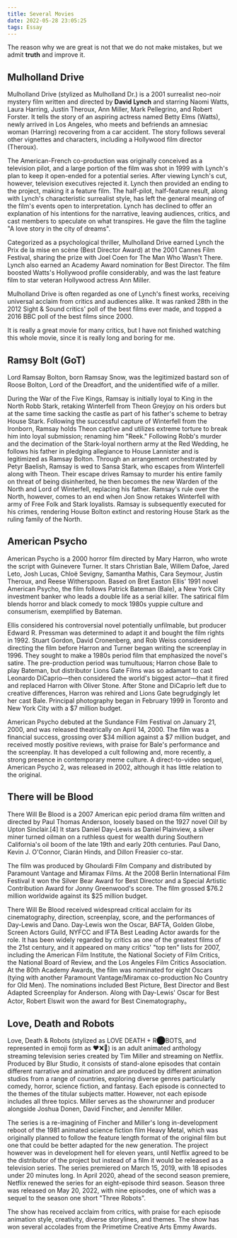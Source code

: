 ```yaml
---
title: Several Movies
date: 2022-05-28 23:05:25
tags: Essay
---
```


The reason why we are great is not that we do not make mistakes, but we admit **truth** and improve it.

<!--more-->

## Mulholland Drive

Mulholland Drive (stylized as Mulholland Dr.) is a 2001 surrealist neo-noir mystery film written and directed by **David Lynch** and starring Naomi Watts, Laura Harring, Justin Theroux, Ann Miller, Mark Pellegrino, and Robert Forster. It tells the story of an aspiring actress named Betty Elms (Watts), newly arrived in Los Angeles, who meets and befriends an amnesiac woman (Harring) recovering from a car accident. The story follows several other vignettes and characters, including a Hollywood film director (Theroux).

The American-French co-production was originally conceived as a television pilot, and a large portion of the film was shot in 1999 with Lynch's plan to keep it open-ended for a potential series. After viewing Lynch's cut, however, television executives rejected it. Lynch then provided an ending to the project, making it a feature film. The half-pilot, half-feature result, along with Lynch's characteristic surrealist style, has left the general meaning of the film's events open to interpretation. Lynch has declined to offer an explanation of his intentions for the narrative, leaving audiences, critics, and cast members to speculate on what transpires. He gave the film the tagline "A love story in the city of dreams".

Categorized as a psychological thriller, Mulholland Drive earned Lynch the Prix de la mise en scène (Best Director Award) at the 2001 Cannes Film Festival, sharing the prize with Joel Coen for The Man Who Wasn't There. Lynch also earned an Academy Award nomination for Best Director. The film boosted Watts's Hollywood profile considerably, and was the last feature film to star veteran Hollywood actress Ann Miller.

Mulholland Drive is often regarded as one of Lynch's finest works, receiving universal acclaim from critics and audiences alike. It was ranked 28th in the 2012 Sight & Sound critics' poll of the best films ever made, and topped a 2016 BBC poll of the best films since 2000.

It is really a great movie for many critics, but I have not finished watching this whole movie, since it is really long and boring for me.

## Ramsy Bolt (GoT)

Lord Ramsay Bolton, born Ramsay Snow, was the legitimized bastard son of Roose Bolton, Lord of the Dreadfort, and the unidentified wife of a miller.

During the War of the Five Kings, Ramsay is initially loyal to King in the North Robb Stark, retaking Winterfell from Theon Greyjoy on his orders but at the same time sacking the castle as part of his father's scheme to betray House Stark. Following the successful capture of Winterfell from the Ironborn, Ramsay holds Theon captive and utilizes extreme torture to break him into loyal submission; renaming him "Reek." Following Robb's murder and the decimation of the Stark-loyal northern army at the Red Wedding, he follows his father in pledging allegiance to House Lannister and is legitimized as Ramsay Bolton. Through an arrangement orchestrated by Petyr Baelish, Ramsay is wed to Sansa Stark, who escapes from Winterfell along with Theon. Their escape drives Ramsay to murder his entire family on threat of being disinherited, he then becomes the new Warden of the North and Lord of Winterfell, replacing his father. Ramsay's rule over the North, however, comes to an end when Jon Snow retakes Winterfell with army of Free Folk and Stark loyalists. Ramsay is subsequently executed for his crimes, rendering House Bolton extinct and restoring House Stark as the ruling family of the North.

## American Psycho

American Psycho is a 2000 horror film directed by Mary Harron, who wrote the script with Guinevere Turner. It stars Christian Bale, Willem Dafoe, Jared Leto, Josh Lucas, Chloë Sevigny, Samantha Mathis, Cara Seymour, Justin Theroux, and Reese Witherspoon. Based on Bret Easton Ellis' 1991 novel American Psycho, the film follows Patrick Bateman (Bale), a New York City investment banker who leads a double life as a serial killer. The satirical film blends horror and black comedy to mock 1980s yuppie culture and consumerism, exemplified by Bateman.

Ellis considered his controversial novel potentially unfilmable, but producer Edward R. Pressman was determined to adapt it and bought the film rights in 1992. Stuart Gordon, David Cronenberg, and Rob Weiss considered directing the film before Harron and Turner began writing the screenplay in 1996. They sought to make a 1980s period film that emphasized the novel's satire. The pre-production period was tumultuous; Harron chose Bale to play Bateman, but distributor Lions Gate Films was so adamant to cast Leonardo DiCaprio—then considered the world's biggest actor—that it fired and replaced Harron with Oliver Stone. After Stone and DiCaprio left due to creative differences, Harron was rehired and Lions Gate begrudgingly let her cast Bale. Principal photography began in February 1999 in Toronto and New York City with a $7 million budget.

American Psycho debuted at the Sundance Film Festival on January 21, 2000, and was released theatrically on April 14, 2000. The film was a financial success, grossing over $34 million against a $7 million budget, and received mostly positive reviews, with praise for Bale's performance and the screenplay. It has developed a cult following and, more recently, a strong presence in contemporary meme culture. A direct-to-video sequel, American Psycho 2, was released in 2002, although it has little relation to the original.

## There will be Blood

There Will Be Blood is a 2007 American epic period drama film written and directed by Paul Thomas Anderson, loosely based on the 1927 novel Oil! by Upton Sinclair.[4] It stars Daniel Day-Lewis as Daniel Plainview, a silver miner turned oilman on a ruthless quest for wealth during Southern California's oil boom of the late 19th and early 20th centuries. Paul Dano, Kevin J. O'Connor, Ciarán Hinds, and Dillon Freasier co-star.

The film was produced by Ghoulardi Film Company and distributed by Paramount Vantage and Miramax Films. At the 2008 Berlin International Film Festival it won the Silver Bear Award for Best Director and a Special Artistic Contribution Award for Jonny Greenwood's score. The film grossed $76.2 million worldwide against its $25 million budget.

There Will Be Blood received widespread critical acclaim for its cinematography, direction, screenplay, score, and the performances of Day-Lewis and Dano. Day-Lewis won the Oscar, BAFTA, Golden Globe, Screen Actors Guild, NYFCC and IFTA Best Leading Actor awards for the role. It has been widely regarded by critics as one of the greatest films of the 21st century, and it appeared on many critics' "top ten" lists for 2007, including the American Film Institute, the National Society of Film Critics, the National Board of Review, and the Los Angeles Film Critics Association. At the 80th Academy Awards, the film was nominated for eight Oscars (tying with another Paramount Vantage/Miramax co-production No Country for Old Men). The nominations included Best Picture, Best Director and Best Adapted Screenplay for Anderson. Along with Day-Lewis' Oscar for Best Actor, Robert Elswit won the award for Best Cinematography。

## Love, Death and Robots

Love, Death & Robots (stylized as LOVE DEATH + R⬤BOTS, and represented in emoji form as ❤️❌🤖) is an adult animated anthology streaming television series created by Tim Miller and streaming on Netflix. Produced by Blur Studio, it consists of stand-alone episodes that contain different narrative and animation and are produced by different animation studios from a range of countries, exploring diverse genres particularly comedy, horror, science fiction, and fantasy. Each episode is connected to the themes of the titular subjects matter. However, not each episode includes all three topics. Miller serves as the showrunner and producer alongside Joshua Donen, David Fincher, and Jennifer Miller.

The series is a re-imagining of Fincher and Miller's long in-development reboot of the 1981 animated science fiction film Heavy Metal, which was originally planned to follow the feature length format of the original film but one that could be better adapted for the new generation. The project however was in development hell for eleven years, until Netflix agreed to be the distributor of the project but instead of a film it would be released as a television series. The series premiered on March 15, 2019, with 18 episodes under 20 minutes long. In April 2020, ahead of the second season premiere, Netflix renewed the series for an eight-episode third season. Season three was released on May 20, 2022, with nine episodes, one of which was a sequel to the season one short "Three Robots".

The show has received acclaim from critics, with praise for each episode animation style, creativity, diverse storylines, and themes. The show has won several accolades from the Primetime Creative Arts Emmy Awards.

